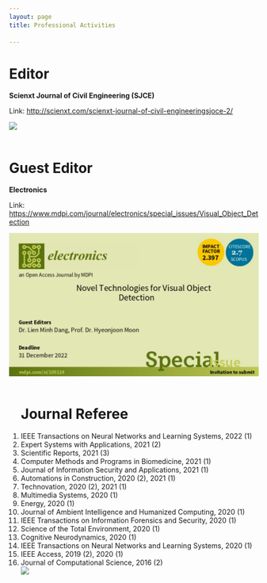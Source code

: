 ```yaml
---
layout: page
title: Professional Activities

---
```


<style type="'text/css'">
     li{
        font-family: "Times New Roman", Times, serif;
        text-align: justify!important;
        display:block;
     }

</style>

<h1>Editor</h1>
<b>Scienxt Journal of Civil Engineering (SJCE)</b>
<p>Link: <a href="http://scienxt.com/scienxt-journal-of-civil-engineeringsjoce-2/" target="_blank">http://scienxt.com/scienxt-journal-of-civil-engineeringsjoce-2/</a> </p>
<div style="margin-top: 10px;">   <img  src="/public/pictures/si2.jpg"></div>

<br/>


<h1>Guest Editor</h1>

<b>Electronics</b>
<p>Link: <a href="https://www.mdpi.com/journal/electronics/special_issues/Visual_Object_Detection" target="_blank">https://www.mdpi.com/journal/electronics/special_issues/Visual_Object_Detection</a> </p>
<div style="margin-top: 10px;">   <img  src="/public/pictures/si1.jpg"></div>

<br/>
 
 
<ol><h1>Journal Referee</h1>
<li>IEEE Transactions on Neural Networks and Learning Systems, 2022 (1)</li>
<li>Expert Systems with Applications, 2021 (2)</li>
<li>Scientific Reports, 2021 (3)</li>
<li>Computer Methods and Programs in Biomedicine, 2021 (1)</li>
<li>Journal of Information Security and Applications, 2021 (1)</li>
<li>Automations in Construction, 2020 (2), 2021 (1)</li>
<li>Technovation, 2020 (2), 2021 (1)</li>
<li>Multimedia Systems, 2020 (1)</li>
<li>Energy, 2020 (1)</li>
<li>Journal of Ambient Intelligence and Humanized Computing, 2020 (1)</li>
<li>IEEE Transactions on Information Forensics and Security, 2020 (1)</li>
<li>Science of the Total Environment, 2020 (1)</li>
<li>Cognitive Neurodynamics, 2020 (1)</li>
<li>IEEE Transactions on Neural Networks and Learning Systems, 2020 (1)</li>
<li>IEEE Access, 2019 (2), 2020 (1)</li>
<li>Journal of Computational Science, 2016 (2)</li>

 <a id="test" href="https://publons.com/researcher/1879733/minh-l-dang/" target="_blank">
        <div class="icon-box">   <img style="width:75px!important;" src="/public/pictures/publons.png"> 
</div>
 </a>
 
</ol>



